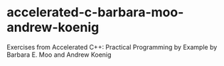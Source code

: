 # accelerated-c-barbara-moo-andrew-koenig
Exercises from Accelerated C++: Practical Programming by Example by Barbara E. Moo and Andrew Koenig
